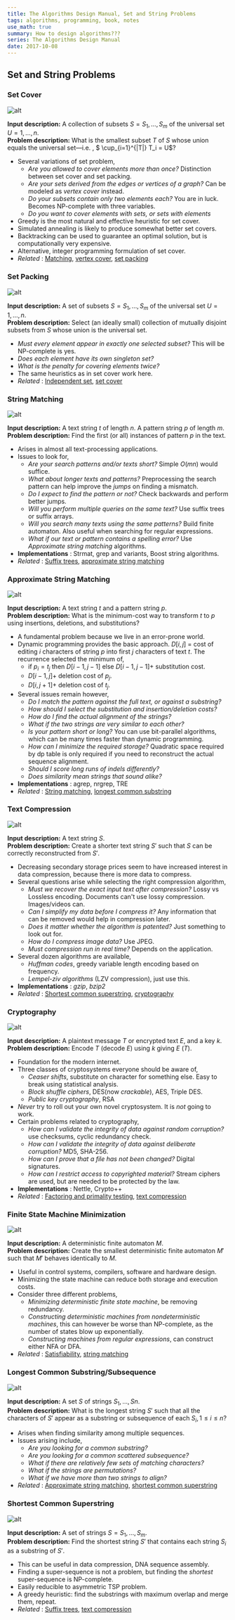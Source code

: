 ```yaml
---
title: The Algorithms Design Manual, Set and String Problems
tags: algorithms, programming, book, notes
use_math: true
summary: How to design algorithms???
series: The Algorithms Design Manual
date: 2017-10-08
---
```


## Set and String Problems

### Set Cover
![alt](/images/algdm/18_setcover.png)   

**Input description:** A collection of subsets $S = {S_1, \ldots , S_m}$ of the universal set
$U = {1, \ldots , n}$.   
**Problem description:** What is the smallest subset $T$ of $S$ whose union equals
the universal set—i.e. , $ \cup_{i=1}^{|T|} T_i = U$?   

* Several variations of set problem,
    * *Are you allowed to cover elements more than once?* Distinction between set cover and set packing.
    * *Are your sets derived from the edges or vertices of a graph?* Can be modeled as *vertex cover* instead.
    * *Do your subsets contain only two elements each?* You are in luck. Becomes NP-complete with three variables.
    * *Do you want to cover elements with sets, or sets with elements* 
* Greedy is the most natural and effective heuristic for set cover.
* Simulated annealing is likely to produce somewhat better set covers.
* Backtracking can be used to guarantee an optimal solution, but is computationally very expensive.
* Alternative, integer programming formulation of set cover.
* *Related* : [Matching]({filename}algorithms-design-manual5.md#matching), [vertex cover]({filename}algorithms-design-manual6.md#vertex-cover), [set packing](#set-packing)

### Set Packing
![alt](/images/algdm/18_setpacking.png)   

**Input description:** A set of subsets $S = {S_1, \ldots , S_m}$ of the universal set $U =
{1, \ldots , n}$.     
**Problem description:** Select (an ideally small) collection of mutually disjoint subsets from $S$ whose union is the universal set.    

* *Must every element appear in exactly one selected subset?* This will be NP-complete is yes.
* *Does each element have its own singleton set?* 
* *What is the penalty for covering elements twice?*
* The same heuristics as in set cover work here.
* *Related* : [Independent set]({filename}algorithms-design-manual6.md#independent-set), [set cover](#set-cover)

### String Matching
![alt](/images/algdm/18_stringmatching.png)   

**Input description:** A text string $t$ of length $n$. A pattern string $p$ of length $m$.     
**Problem description:** Find the first (or all) instances of pattern $p$ in the text.   

* Arises in almost all text-processing applications.
* Issues to look for,
    * *Are your search patterns and/or texts short?* Simple $O(mn)$ would suffice.
    * *What about longer texts and patterns?* Preprocessing the search pattern can help improve the *jumps* on finding a mismatch.
    * *Do I expect to find the pattern or not?* Check backwards and perform better jumps.
    * *Will you perform multiple queries on the same text?* Use suffix trees or suffix arrays.
    * *Will you search many texts using the same patterns?* Build finite automaton. Also useful when searching for regular expressions.
    * *What if our text or pattern contains a spelling error?* Use *Approximate string matching* algorithms.
* **Implementations** : Strmat, grep and variants, Boost string algorithms.
* *Related* : [Suffix trees]({filename}algorithms-design-manual2.md#suffix-trees-and-arrays), [approximate string matching](#approximate-string-matching)

### Approximate String Matching
![alt](/images/algdm/18_appmatch.png)   

**Input description:** A text string $t$ and a pattern string $p$.    
**Problem description:** What is the minimum-cost way to transform $t$ to $p$ using insertions, deletions, and substitutions?     

* A fundamental problem because we live in an error-prone world.
* Dynamic programming provides the basic approach. $D[i,j]$ = cost of editing $i$ characters of string $p$ into first $j$ characters of text $t$. The recurrence selected the minimum of,
    * if $p_i = t_j$ then $D[i-1, j-1]$ else $D[i-1, j-1] +$ substitution cost.
    * $D[i-1, j] +$ deletion cost of $p_j$.
    * $D[i, j+1] +$ deletion cost of $t_j$.
* Several issues remain however,
    * *Do I match the pattern against the full text, or against a substring?* 
    * *How should I select the substitution and insertion/deletion costs?* 
    * *How do I find the actual alignment of the strings?*
    * *What if the two strings are very similar to each other?* 
    * *Is your pattern short or long?* You can use bit-parallel algorithms, which can be many times faster than dynamic programming.
    * *How can I minimize the required storage?* Quadratic space required by dp table is only required if you need to reconstruct the actual sequence alignment.
    * *Should I score long runs of indels differently?* 
    * *Does similarity mean strings that sound alike?*
* **Implementations** : agrep, nrgrep, TRE
* *Related* : [String matching](#string-matching), [longest common substring](#longest-common-substring-subsequence)

### Text Compression
![alt](/images/algdm/18_textcomp.png)   

**Input description:** A text string $S$.   
**Problem description:** Create a shorter text string $S'$ such that $S$ can be correctly reconstructed from $S'$.   

* Decreasing secondary storage prices seem to have increased interest in data compression, because there is more data to compress.
* Several questions arise while selecting the right compression algorithm,
    * *Must we recover the exact input text after compression?* Lossy vs Lossless encoding. Documents can't use lossy compression. Images/videos can.
    * *Can I simplify my data before I compress it?* Any information that can be removed would help in compression later.
    * *Does it matter whether the algorithm is patented?* Just something to look out for.
    * *How do I compress image data?* Use JPEG.
    * *Must compression run in real time?* Depends on the application.
* Several dozen algorithms are available,
    * *Huffman codes*, greedy variable length encoding based on frequency.
    * *Lempel-ziv algorithms* (LZV compression), just use this.
* **Implementations** : *gzip*, *bzip2*
* *Related* : [Shortest common superstring](#shortest-common-superstring), [cryptography](#cryptography)

### Cryptography
![alt](/images/algdm/18_crypto.png)   


**Input description:** A plaintext message $T$ or encrypted text $E$, and a key $k$.    
**Problem description:** Encode $T$ (decode $E$) using $k$ giving $E$ ($T$).    


* Foundation for the modern internet.
* Three classes of cryptosystems everyone should be aware of,
    * *Ceaser shifts*, substitute on character for something else. Easy to break using statistical analysis.
    * *Block shuffle ciphers*, DES(now *crackable*), AES, Triple DES.
    * *Public key cryptography*, RSA 
* *Never* try to roll out your own novel cryptosystem. It is *not* going to work.
* Certain problems related to cryptography,
    * *How can I validate the integrity of data against random corruption?* use checksums, cyclic redundancy check.
    * *How can I validate the integrity of data against deliberate corruption?* MD5, SHA-256.
    * *How can I prove that a file has not been changed?* Digital signatures.
    * *How can I restrict access to copyrighted material?* Stream ciphers are used, but are needed to be protected by the law.
* **Implementations** : Nettle, Crypto++
* *Related* : [Factoring and primality testing]({filename}algorithms-design-manual3.md#factoring-and-primality-testing), [text compression](#text-compression)

### Finite State Machine Minimization
![alt](/images/algdm/18_fsm.png)   

**Input description:** A deterministic finite automaton $M$.    
**Problem description:** Create the smallest deterministic finite automaton $M'$ such that $M'$ behaves identically to $M$.    

* Useful in control systems, compilers, software and hardware design.
* Minimizing the state machine can reduce both storage and execution costs.
* Consider three different problems,    
    * *Minimizing deterministic finite state machine*, be removing redundancy.
    * *Constructing deterministic machines from nondeterministic machines*, this can however be worse than NP-complete, as the number of states blow up exponentially.
    * *Constructing machines from regular expressions*, can construct either NFA or DFA.
* *Related* : [Satisfiability]({filename}algorithms-design-manual4.md#satisfiability), [string matching](#string-matching)


### Longest Common Substring/Subsequence
![alt](/images/algdm/18_lcsm.png)   

**Input description:** A set $S$ of strings $S_1, \ldots , Sn$.     
**Problem description:** What is the longest string $S'$ such that all the characters
of $S'$ appear as a substring or subsequence of each $S_i, 1 \le i \le n$?   

* Arises when finding similarity among multiple sequences.
* Issues arising include,
    * *Are you looking for a common substring?*
    * *Are you looking for a common scattered subsequence?*
    * *What if there are relatively few sets of matching characters?*
    * *What if the strings are permutations?*
    * *What if we have more than two strings to align?*
* *Related* : [Approximate string matching](#approximate-string-matching), [shortest common superstring](#shortest-common-superstring) 

### Shortest Common Superstring
![alt](/images/algdm/18_scs.png)   

**Input description:** A set of strings $S = {S_1, \ldots , S_m}$.    
**Problem description:** Find the shortest string $S'$ that contains each string $S_i$ as
a substring of $S'$.    

* This can be useful in data compression, DNA sequence assembly.
* Finding a super-sequence is not a problem, but finding the *shortest* super-sequence is NP-complete.
* Easily reducible to asymmetric TSP problem.
* A greedy heuristic: find the substrings with maximum overlap and merge them, repeat.
* *Related* : [Suffix trees]({filename}algorithms-design-manual2.md#suffix-trees-and-arrays), [text compression](#text-compression)